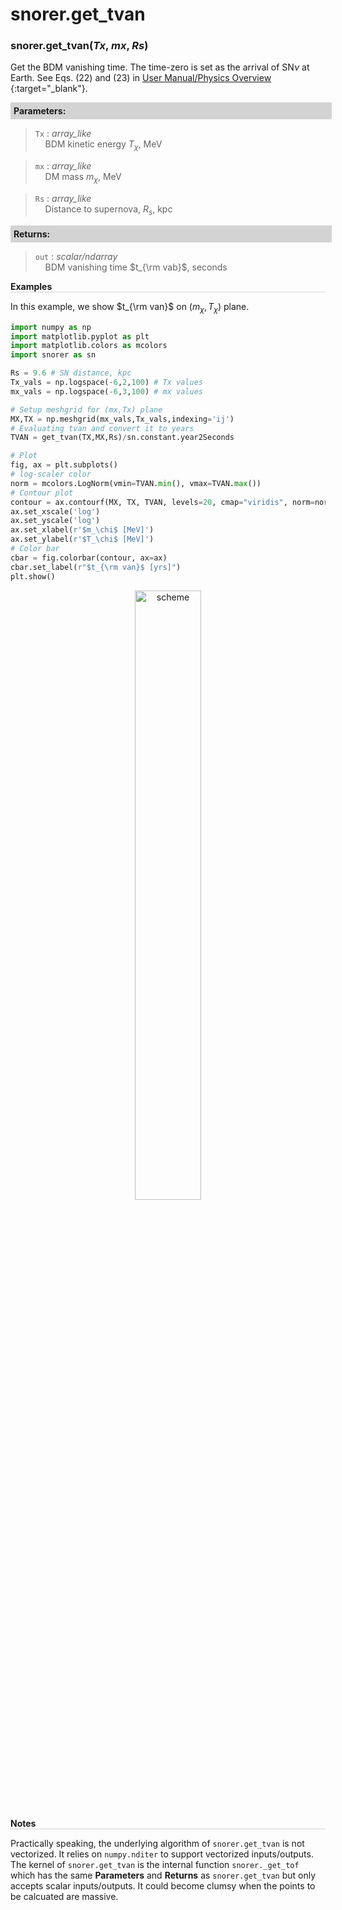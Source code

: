 <script>
window.MathJax = {
  tex: {
    tags: "ams"  // Auto-numbering, AMS based
  }
};
</script>



# snorer.get_tvan


###  snorer.get_tvan(*Tx*, *mx*, *Rs*)

Get the BDM vanishing time. The time-zero is set as the arrival of SN$\nu$ at Earth.
See Eqs. (22) and (23) in [User Manual/Physics Overview <i class="fa-regular fa-bookmark"></i>](../../manual/overview.md#time-dependent-feature){:target="_blank"}.

**<div style="background-color: lightgrey; padding: 5px; width: 100%;">Parameters:</div>**

> `Tx` : *array_like* <br>&nbsp;&nbsp;&nbsp;&nbsp;BDM kinetic energy $T_\chi$, MeV

> `mx` : *array_like* <br>&nbsp;&nbsp;&nbsp;&nbsp;DM mass $m_\chi$, MeV

> `Rs` : *array_like* <br>&nbsp;&nbsp;&nbsp;&nbsp;Distance to supernova, $R_s$, kpc


**<div style="background-color: lightgrey; padding: 5px; width: 100%;">Returns:</div>**

> `out` : *scalar/ndarray* <br>&nbsp;&nbsp;&nbsp;&nbsp;BDM vanishing time $t_{\rm vab}$, seconds

**<div style="border-bottom: 1px solid lightgray; width: 100%;">Examples</div>**

In this example, we show $t_{\rm van}$ on $(m_\chi,T_\chi)$ plane.

```python
import numpy as np
import matplotlib.pyplot as plt
import matplotlib.colors as mcolors
import snorer as sn

Rs = 9.6 # SN distance, kpc
Tx_vals = np.logspace(-6,2,100) # Tx values
mx_vals = np.logspace(-6,3,100) # mx values

# Setup meshgrid for (mx,Tx) plane
MX,TX = np.meshgrid(mx_vals,Tx_vals,indexing='ij')
# Evaluating tvan and convert it to years
TVAN = get_tvan(TX,MX,Rs)/sn.constant.year2Seconds

# Plot
fig, ax = plt.subplots()
# log-scaler color
norm = mcolors.LogNorm(vmin=TVAN.min(), vmax=TVAN.max())
# Contour plot
contour = ax.contourf(MX, TX, TVAN, levels=20, cmap="viridis", norm=norm)
ax.set_xscale('log')
ax.set_yscale('log')
ax.set_xlabel(r'$m_\chi$ [MeV]')
ax.set_ylabel(r'$T_\chi$ [MeV]')
# Color bar
cbar = fig.colorbar(contour, ax=ax)
cbar.set_label(r"$t_{\rm van}$ [yrs]")
plt.show()
```
<figure id="gx">
<center><img src="../../../figs/tvan.svg" alt="scheme" style="width: 50%;">
</figure>

**<div style="border-bottom: 1px solid lightgray; width: 100%;">Notes</div>**

Practically speaking, the underlying algorithm of `snorer.get_tvan` is not vectorized. It relies on `numpy.nditer` to support vectorized inputs/outputs.
The kernel of `snorer.get_tvan` is the internal function `snorer._get_tof` which has the same **Parameters** and **Returns** as `snorer.get_tvan` but only accepts scalar inputs/outputs. It could become clumsy when the points to be calcuated are massive.
